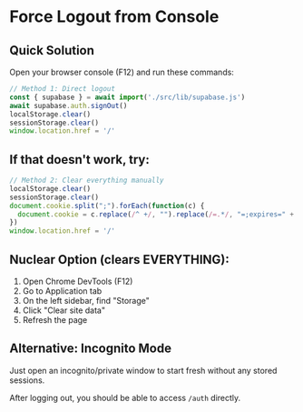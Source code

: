 # Force Logout from Console

## Quick Solution

Open your browser console (F12) and run these commands:

```javascript
// Method 1: Direct logout
const { supabase } = await import('./src/lib/supabase.js')
await supabase.auth.signOut()
localStorage.clear()
sessionStorage.clear()
window.location.href = '/'
```

## If that doesn't work, try:

```javascript
// Method 2: Clear everything manually
localStorage.clear()
sessionStorage.clear()
document.cookie.split(";").forEach(function(c) { 
  document.cookie = c.replace(/^ +/, "").replace(/=.*/, "=;expires=" + new Date().toUTCString() + ";path=/"); 
})
window.location.href = '/'
```

## Nuclear Option (clears EVERYTHING):

1. Open Chrome DevTools (F12)
2. Go to Application tab
3. On the left sidebar, find "Storage"
4. Click "Clear site data"
5. Refresh the page

## Alternative: Incognito Mode

Just open an incognito/private window to start fresh without any stored sessions.

After logging out, you should be able to access `/auth` directly.